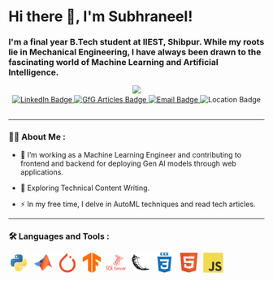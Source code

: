 # Hi there 👋, I'm Subhraneel!
### I'm a final year B.Tech student at IIEST, Shibpur. While my roots lie in Mechanical Engineering, I have always been drawn to the fascinating world of Machine Learning and Artificial Intelligence.

<div id="header" align="center">
  <img src="https://media.giphy.com/media/M9gbBd9nbDrOTu1Mqx/giphy.gif" width="100"/>
</div>
<div id="badges" align="center">
  <a href="https://www.linkedin.com/in/subhraneelpaul/">
    <img src="https://img.shields.io/badge/LinkedIn-blue?style=for-the-badge&logo=linkedin&logoColor=white" alt="LinkedIn Badge"/>
  </a>
  <a href="https://auth.geeksforgeeks.org/user/paulsubhro/articles">
  <img src="https://img.shields.io/badge/GfG%20Articles-28a745?style=for-the-badge&logo=geeksforgeeks&logoColor=white" alt="GfG Articles Badge"/>
  </a>
  <a href="mailto:paul.subhro2@gmail.com">
  <img src="https://img.shields.io/badge/Email-%23D14836?style=for-the-badge&logo=mail.ru&logoColor=white" alt="Email Badge"/>
  </a>
  <img src="https://img.shields.io/badge/📍-Kolkata,%20India%20🇮🇳-orange?style=for-the-badge" alt="Location Badge"/>
  <br>
  <img src="https://komarev.com/ghpvc/?username=SubhScripter&style=flat-square&color=blue" alt=""/>
</div>

---

### :man_technologist: About Me :
- :telescope: I’m working as a Machine Learning Engineer and contributing to frontend and backend for deploying Gen AI models through web applications.

- :seedling: Exploring Technical Content Writing.

- :zap: In my free time, I delve in AutoML techniques and read tech articles.

---
### :hammer_and_wrench: Languages and Tools :
<div>
  <!-- Programming Languages -->
  <img src="https://github.com/devicons/devicon/blob/master/icons/python/python-original.svg" title="Python" alt="Python" width="40" height="40"/>&nbsp;
  <img src="https://github.com/devicons/devicon/blob/master/icons/matlab/matlab-original.svg" title="Matlab" alt="Matlab" width="40" height="40"/>&nbsp;
  <img src="https://github.com/devicons/devicon/blob/master/icons/pytorch/pytorch-original.svg" title="PyTorch" alt="PyTorch" width="40" height="40"/>&nbsp;
  <img src="https://github.com/devicons/devicon/blob/master/icons/tensorflow/tensorflow-original.svg" title="Tensorflow" alt="Tensorflow" width="40" height="40"/>&nbsp;
  <img src="https://github.com/devicons/devicon/blob/master/icons/microsoftsqlserver/microsoftsqlserver-plain-wordmark.svg" title="Microsoft Power BI" alt="Microsoft Power BI" width="40" height="40"/>&nbsp;
  <img src="https://github.com/devicons/devicon/blob/master/icons/flask/flask-original.svg" title="Flask" alt="Flask" width="40" height="40"/>&nbsp;
  <img src="https://github.com/devicons/devicon/blob/master/icons/css3/css3-plain-wordmark.svg"  title="CSS3" alt="CSS" width="40" height="40"/>&nbsp;
  <img src="https://github.com/devicons/devicon/blob/master/icons/html5/html5-original.svg" title="HTML5" alt="HTML" width="40" height="40"/>&nbsp;
  <img src="https://github.com/devicons/devicon/blob/master/icons/javascript/javascript-original.svg" title="JavaScript" alt="JavaScript" width="40" height="40"/>&nbsp;
</div>

